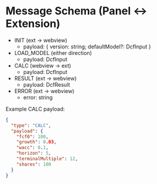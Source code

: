# Message Schema (Panel ↔ Extension)

- INIT (ext → webview)
  - payload: { version: string; defaultModel?: DcfInput }
- LOAD_MODEL (either direction)
  - payload: DcfInput
- CALC (webview → ext)
  - payload: DcfInput
- RESULT (ext → webview)
  - payload: DcfResult
- ERROR (ext → webview)
  - error: string

Example CALC payload:

```json
{
  "type": "CALC",
  "payload": {
    "fcf0": 100,
    "growth": 0.03,
    "wacc": 0.1,
    "horizon": 5,
    "terminalMultiple": 12,
    "shares": 100
  }
}
```
